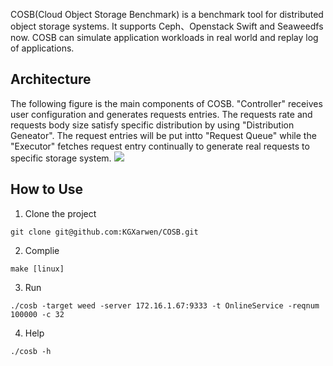COSB(Cloud Object Storage Benchmark) is a benchmark tool for distributed object storage systems. It supports Ceph、Openstack Swift and Seaweedfs now. COSB can simulate application workloads in real world and replay log of applications.

## Architecture
The following figure is the main components of COSB. "Controller" receives user configuration and generates requests entries. The requests rate and requests body size satisfy specific distribution by using "Distribution Geneator". The request entries will be put intto "Request Queue" while the "Executor" fetches request entry continually to generate real requests to specific storage system.
![](http://7sbpmg.com1.z0.glb.clouddn.com/blog/images/cfsb_impl.png)

## How to Use
1. Clone the project
```
git clone git@github.com:KGXarwen/COSB.git
```
2. Complie
```
make [linux]
```
3. Run
```
./cosb -target weed -server 172.16.1.67:9333 -t OnlineService -reqnum 100000 -c 32
```
4. Help
```
./cosb -h
```
